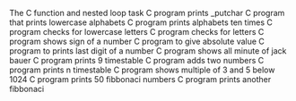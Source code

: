 The C function and nested loop task
C program prints _putchar
C program that prints lowercase alphabets
C program prints alphabets ten times
C program checks for lowercase letters
C program checks for letters
C program shows sign of a number
C program to give absolute value
C program to prints last digit of a number
C program shows all minute of jack bauer
C program prints 9 timestable
C program adds two numbers
C program prints n timestable
C program shows multiple of 3 and 5 below 1024
C program prints 50 fibbonaci numbers
C program prints another fibbonaci
